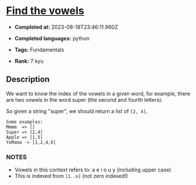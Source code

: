 # [Find the vowels](https://www.codewars.com/kata/5680781b6b7c2be860000036)

- **Completed at:** 2023-08-18T23:46:11.960Z

- **Completed languages:** python

- **Tags:** Fundamentals

- **Rank:** 7 kyu

## Description

We want to know the index of the vowels in a given word, for example, there are two vowels in the word super (the second and fourth letters). 

So given a string "super", we should return a list of `[2, 4]`.

	Some examples:
	Mmmm  => []
	Super => [2,4]
	Apple => [1,5]
	YoMama -> [1,2,4,6]

### NOTES

* Vowels in this context refers to: a e i o u y (including upper case)
* This is indexed from `[1..n]` (not zero indexed!)
